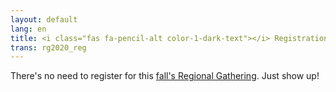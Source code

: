 ```yaml
---
layout: default
lang: en
title: <i class="fas fa-pencil-alt color-1-dark-text"></i> Registration for Fall 2020 Regional Gathering
trans: rg2020_reg
---
```

There's no need to register for this [fall's Regional Gathering](/rg2020-fall_program). Just show up!
